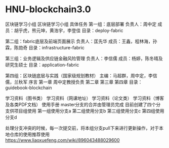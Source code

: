 # HNU-blockchain3.0
区块链学习小组
区块链学习小组
具体任务
第一组：底层部署
负责人：周中定
成员：胡乎虎，熊元坤，黄浩宇，李登佳
目录：deploy-fabric

第二组：fabric底层及前端页面展示
负责人：匡先华
成员：王鑫，程林海，孙霖，陈勋奇
目录：infrastructure-fabric

第三组：业务逻辑及供应链金融风险管理
负责人：李信儒
成员：杨婷，陈冬晴及研究生硕士
目录：application-fabric

第四组：区块链底层与实践（国家级规划教材）
主编：马超群，周中定，李信儒，兰秋军 序言
第一章 周中定教授负责
第二章
第三章
第四章
目录：guidebook-blockchain

学习资料（图书类）
学习资料（网课地址）
学习资料（论文类）
学习资料（博客及各类PDF文档）
使用手册 master分支的合并由管理员完成
目前创建了四个分支供项目组使用
第一组使用分支a
第二组使用分支b
第三组使用分支c
第四组使用分支d

处理分支冲突的时候，每一次提交前，将本组分支pull下来进行更新操作，对于本地仓库的使用推荐使用 https://www.liaoxuefeng.com/wiki/896043488029600
